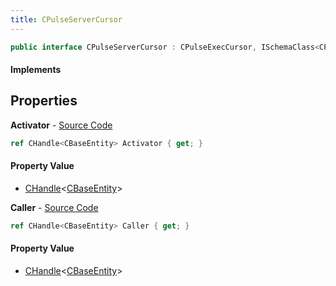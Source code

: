 ```yaml
---
title: CPulseServerCursor
---
```


```csharp
public interface CPulseServerCursor : CPulseExecCursor, ISchemaClass<CPulseExecCursor>, ISchemaClass<CPulseServerCursor>, ISchemaField, ISchemaClass, INativeHandle
```

#### Implements

## Properties

**Activator** - [Source Code](https://github.com/swiftly-solution/swiftlys2/blob/master/managed/src/SwiftlyS2.Generated/Schemas/Interfaces/CPulseServerCursor.cs#L16)

```csharp
ref CHandle<CBaseEntity> Activator { get; }
```

#### Property Value

- [CHandle](/docs/api/shared/natives/chandle-1)<[CBaseEntity](/docs/api/shared/schemadefinitions/cbaseentity)>

**Caller** - [Source Code](https://github.com/swiftly-solution/swiftlys2/blob/master/managed/src/SwiftlyS2.Generated/Schemas/Interfaces/CPulseServerCursor.cs#L18)

```csharp
ref CHandle<CBaseEntity> Caller { get; }
```

#### Property Value

- [CHandle](/docs/api/shared/natives/chandle-1)<[CBaseEntity](/docs/api/shared/schemadefinitions/cbaseentity)>

